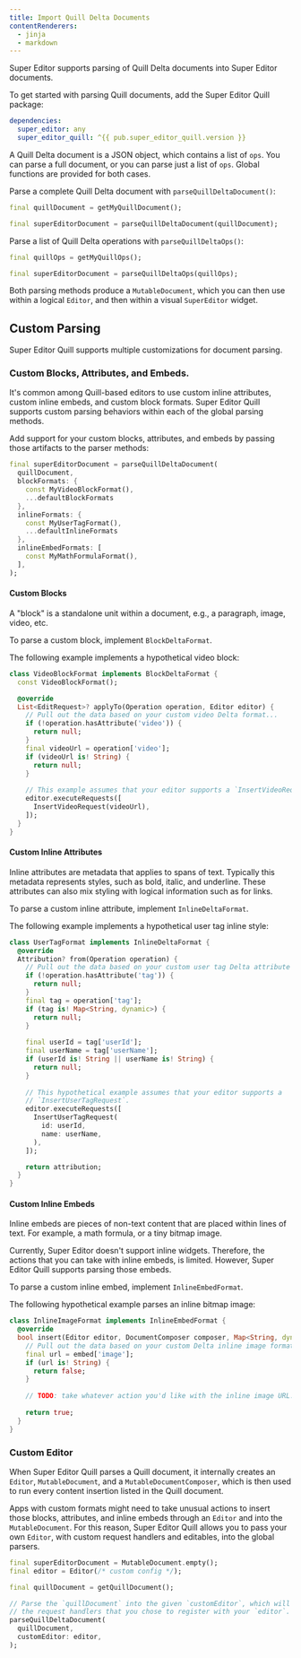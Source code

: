 ```yaml
---
title: Import Quill Delta Documents
contentRenderers:
  - jinja
  - markdown
---
```

Super Editor supports parsing of Quill Delta documents into Super Editor documents.

To get started with parsing Quill documents, add the Super Editor Quill package:

```yaml
dependencies:
  super_editor: any
  super_editor_quill: ^{{ pub.super_editor_quill.version }}
```

A Quill Delta document is a JSON object, which contains a list of `ops`. You can parse
a full document, or you can parse just a list of `ops`. Global functions are provided
for both cases.

Parse a complete Quill Delta document with `parseQuillDeltaDocument()`:

```dart
final quillDocument = getMyQuillDocument();

final superEditorDocument = parseQuillDeltaDocument(quillDocument);
```

Parse a list of Quill Delta operations with `parseQuillDeltaOps()`:

```dart
final quillOps = getMyQuillOps();

final superEditorDocument = parseQuillDeltaOps(quillOps);
```

Both parsing methods produce a `MutableDocument`, which you can then use within
a logical `Editor`, and then within a visual `SuperEditor` widget.

## Custom Parsing
Super Editor Quill supports multiple customizations for document parsing.

### Custom Blocks, Attributes, and Embeds.
It's common among Quill-based editors to use custom inline attributes, custom
inline embeds, and custom block formats. Super Editor Quill supports custom
parsing behaviors within each of the global parsing methods.

Add support for your custom blocks, attributes, and embeds by passing those
artifacts to the parser methods:

```dart
final superEditorDocument = parseQuillDeltaDocument(
  quillDocument,
  blockFormats: {
    const MyVideoBlockFormat(),
    ...defaultBlockFormats
  },
  inlineFormats: {
    const MyUserTagFormat(),
    ...defaultInlineFormats
  },
  inlineEmbedFormats: [
    const MyMathFormulaFormat(),
  ],
);
```

#### Custom Blocks
A "block" is a standalone unit within a document, e.g., a paragraph, image, video, etc.

To parse a custom block, implement `BlockDeltaFormat`.

The following example implements a hypothetical video block:

```dart
class VideoBlockFormat implements BlockDeltaFormat {
  const VideoBlockFormat();

  @override
  List<EditRequest>? applyTo(Operation operation, Editor editor) {
    // Pull out the data based on your custom video Delta format...
    if (!operation.hasAttribute('video')) {
      return null;
    }
    final videoUrl = operation['video'];
    if (videoUrl is! String) {
      return null;
    }
    
    // This example assumes that your editor supports a `InsertVideoRequest`.
    editor.executeRequests([
      InsertVideoRequest(videoUrl),
    ]);
  }
}
```

#### Custom Inline Attributes
Inline attributes are metadata that applies to spans of text. Typically this metadata represents styles,
such as bold, italic, and underline. These attributes can also mix styling with logical information
such as for links.

To parse a custom inline attribute, implement `InlineDeltaFormat`.

The following example implements a hypothetical user tag inline style:

```dart
class UserTagFormat implements InlineDeltaFormat {
  @override
  Attribution? from(Operation operation) {
    // Pull out the data based on your custom user tag Delta attribute format...
    if (!operation.hasAttribute('tag')) {
      return null;
    }
    final tag = operation['tag'];
    if (tag is! Map<String, dynamic>) {
      return null;
    }
    
    final userId = tag['userId'];
    final userName = tag['userName'];
    if (userId is! String || userName is! String) {
      return null;
    }
    
    // This hypothetical example assumes that your editor supports a
    // `InsertUserTagRequest`.
    editor.executeRequests([
      InsertUserTagRequest(
        id: userId,
        name: userName,
      ),
    ]);

    return attribution;
  }
}
```

#### Custom Inline Embeds
Inline embeds are pieces of non-text content that are placed within lines of text. For example,
a math formula, or a tiny bitmap image.

Currently, Super Editor doesn't support inline widgets. Therefore, the actions that you can take
with inline embeds, is limited. However, Super Editor Quill supports parsing those embeds.

To parse a custom inline embed, implement `InlineEmbedFormat`.

The following hypothetical example parses an inline bitmap image:

```dart
class InlineImageFormat implements InlineEmbedFormat {
  @override
  bool insert(Editor editor, DocumentComposer composer, Map<String, dynamic> embed) {
    // Pull out the data based on your custom Delta inline image format...
    final url = embed['image'];
    if (url is! String) {
      return false;
    }
    
    // TODO: take whatever action you'd like with the inline image URL.
    
    return true;
  }
}
```

### Custom Editor
When Super Editor Quill parses a Quill document, it internally creates an `Editor`, `MutableDocument`,
and a `MutableDocumentComposer`, which is then used to run every content insertion listed in the Quill
document.

Apps with custom formats might need to take unusual actions to insert those blocks, attributes, and
inline embeds through an `Editor` and into the `MutableDocument`. For this reason, Super Editor Quill
allows you to pass your own `Editor`, with custom request handlers and editables, into the global
parsers.

```dart
final superEditorDocument = MutableDocument.empty();
final editor = Editor(/* custom config */);

final quillDocument = getQuillDocument();

// Parse the `quillDocument` into the given `customEditor`, which will use
// the request handlers that you chose to register with your `editor`.
parseQuillDeltaDocument(
  quillDocument,
  customEditor: editor,
);
```
